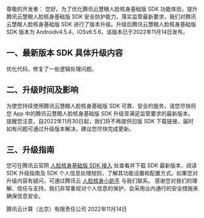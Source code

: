 尊敬的开发者：
	您好。为了优化腾讯云慧眼人脸核身基础版 SDK 功能体验，提升腾讯云慧眼人脸核身基础版 SDK 安全防护能力，落实监管最新要求，我们对腾讯云慧眼人脸核身基础版 SDK 进行了版本升级。升级后腾讯云慧眼人脸核身基础版 SDK 版本为 Androidv4.5.4，iOSv6.5.6，该版本已于2022年11月14日发布。

## 一、最新版本 SDK 具体升级内容
优化代码，修复了一些逻辑处理问题。

## 二、升级时间及影响
为使您持续使用腾讯云慧眼人脸核身基础版 SDK 可靠、安全的服务，请您尽快将您 App 中的腾讯云慧眼人脸核身基础版 SDK 升级至满足监管要求的最新版本。提醒您注意，自2022年11月30日起，我们将不再提供旧版 SDK 下载链接，届时如有问题可通过升级版本解决，建议您尽快完成更新。

## 三、升级指南
您可在腾讯云官网 [ 人脸核身基础版 SDK 接入](https://cloud.tencent.com/document/product/1007/35866) 处查看并下载 SDK 最新版本，阅读 SDK 升级指南及 SDK 个人信息处理规则，了解其功能设置和配置方式。如果您对升级内容有疑问，可通过腾讯云 [人脸核身小助手](https://cloud.tencent.com/document/product/1007/56130) 与我们联系。
感谢您对我们的理解、信任与支持，我们非常重视对个人信息的保护，会采用业内通行的安全措施来确保信息安全。

腾讯云计算（北京）有限责任公司
2022年11月14日
